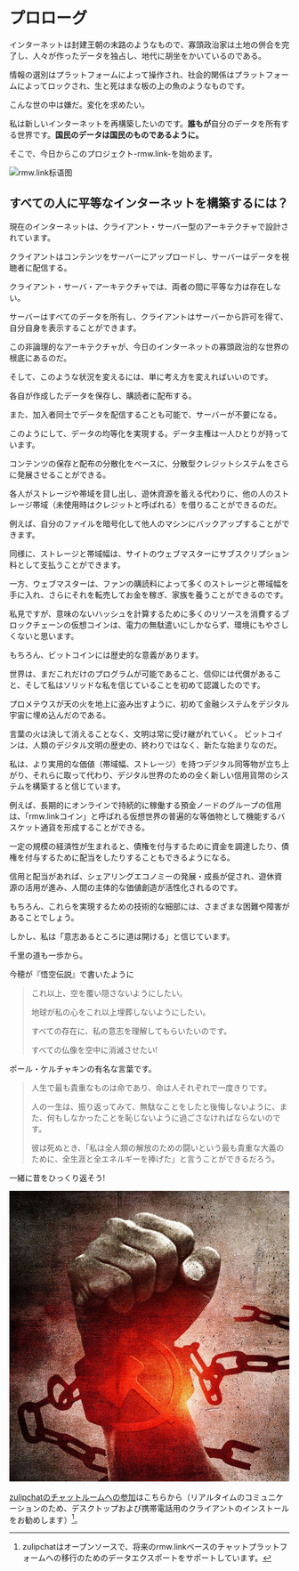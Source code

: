 # プロローグ

インターネットは封建王朝の末路のようなもので、寡頭政治家は土地の併合を完了し、人々が作ったデータを独占し、地代に胡坐をかいているのである。

情報の選別はプラットフォームによって操作され、社会的関係はプラットフォームによってロックされ、生と死はまな板の上の魚のようなものです。

こんな世の中は嫌だ。変化を求めたい。

私は新しいインターネットを再構築したいのです。**誰もが**自分のデータを所有する世界です。**国民のデータは国民のものであるように。**

そこで、今日からこのプロジェクト-rmw.link-を始めます。

![rmw.link标语图](/slogan.svg)

## すべての人に平等なインターネットを構築するには？

現在のインターネットは、クライアント・サーバー型のアーキテクチャで設計されています。

クライアントはコンテンツをサーバーにアップロードし、サーバーはデータを視聴者に配信する。

クライアント・サーバ・アーキテクチャでは、両者の間に平等な力は存在しない。

サーバーはすべてのデータを所有し、クライアントはサーバーから許可を得て、自分自身を表示することができます。

この非論理的なアーキテクチャが、今日のインターネットの寡頭政治的な世界の根底にあるのだ。

そして、このような状況を変えるには、単に考え方を変えればいいのです。

各自が作成したデータを保存し、購読者に配布する。

また、加入者同士でデータを配信することも可能で、サーバーが不要になる。

このようにして、データの均等化を実現する。データ主権は一人ひとりが持っています。

コンテンツの保存と配布の分散化をベースに、分散型クレジットシステムをさらに発展させることができる。

各人がストレージや帯域を貸し出し、遊休資源を蓄える代わりに、他の人のストレージ帯域（未使用時はクレジットと呼ばれる）を借りることができるのだ。

例えば、自分のファイルを暗号化して他人のマシンにバックアップすることができます。

同様に、ストレージと帯域幅は、サイトのウェブマスターにサブスクリプション料として支払うことができます。

一方、ウェブマスターは、ファンの購読料によって多くのストレージと帯域幅を手に入れ、さらにそれを転売してお金を稼ぎ、家族を養うことができるのです。

私見ですが、意味のないハッシュを計算するために多くのリソースを消費するブロックチェーンの仮想コインは、電力の無駄遣いにしかならず、環境にもやさしくないと思います。

もちろん、ビットコインには歴史的な意義があります。

世界は、まだこれだけのプログラムが可能であること、信仰には代償があること、そして私はソリッドな私を信じていることを初めて認識したのです。

プロメテウスが天の火を地上に盗み出すように、初めて金融システムをデジタル宇宙に埋め込んだのである。

言葉の火は決して消えることなく、文明は常に受け継がれていく。 ビットコインは、人類のデジタル文明の歴史の、終わりではなく、新たな始まりなのだ。

私は、より実用的な価値（帯域幅、ストレージ）を持つデジタル同等物が立ち上がり、それらに取って代わり、デジタル世界のための全く新しい信用貨幣のシステムを構築すると信じています。

例えば、長期的にオンラインで持続的に稼働する預金ノードのグループの信用は、「rmw.linkコイン」と呼ばれる仮想世界の普遍的な等価物として機能するバスケット通貨を形成することができる。

一定の規模の経済性が生まれると、債権を付与するために資金を調達したり、債権を付与するために配当をしたりすることもできるようになる。

信用と配当があれば、シェアリングエコノミーの発展・成長が促され、遊休資源の活用が進み、人間の主体的な価値創造が活性化されるのです。

もちろん、これらを実現するための技術的な細部には、さまざまな困難や障害があることでしょう。

しかし、私は「意志あるところに道は開ける」と信じています。

千里の道も一歩から。

今穂が『悟空伝説』で書いたように

> これ以上、空を覆い隠さないようにしたい。
> 
> 地球が私の心をこれ以上埋葬しないようにしたい。
> 
> すべての存在に、私の意志を理解してもらいたいのです。
> 
> すべての仏像を空中に消滅させたい!

ポール・ケルチャキンの有名な言葉です。

> 人生で最も貴重なものは命であり、命は人それぞれで一度きりです。
> 
> 人の一生は、振り返ってみて、無駄なことをしたと後悔しないように、また、何もしなかったことを恥じないように過ごさなければならないのです。
> 
> 彼は死ぬとき、「私は全人類の解放のための闘いという最も貴重な大義のために、全生涯と全エネルギーを捧げた」と言うことができるだろう。

一緒に昔をひっくり返そう!

![](https://raw.githubusercontent.com/gcxfd/img/gh-pages/1.jpg)

[zulipchatのチャットルームへの参加](https://rmw.zulipchat.com)はこちらから（リアルタイムのコミュニケーションのため、デスクトップおよび携帯電話用のクライアントのインストールをお勧めします）[^1]。

[^1]: zulipchatはオープンソースで、将来のrmw.linkベースのチャットプラットフォームへの移行のためのデータエクスポートをサポートしています。